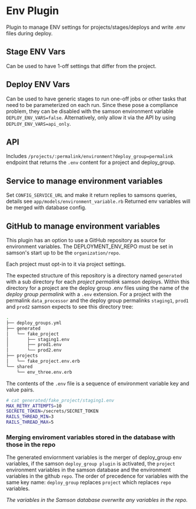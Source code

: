 # Env Plugin

Plugin to manage ENV settings for projects/stages/deploys and write .env files during deploy.

## Stage ENV Vars

Can be used to have 1-off settings that differ from the project.

## Deploy ENV Vars

Can be used to have generic stages to run one-off jobs or other tasks that need to be parameterized on each run.
Since these pose a compliance problem, they can be disabled with the samson environment variable `DEPLOY_ENV_VARS=false`.
Alternatively, only allow it via the API by using `DEPLOY_ENV_VARS=api_only`.

## API

Includes `/projects/:permalink/environment?deploy_group=permalink` endpoint that returns the `.env` content
for a project and deploy_group.

## Service to manage environment variables

Set `CONFIG_SERVICE_URL` and make it return replies to samsons queries, details see `app/models/environment_variable.rb`
Returned env variables will be merged with database config.

## GitHub to manage environment variables

This plugin has an option to use a GitHub repository as source for environment variables. 
The DEPLOYMENT_ENV_REPO must be set in samson's start up to be the `organization/repo`.   

Each project must opt-in to it via project settings.

The expected structure of this repository is a directory named `generated` with a sub directory for each 
_project permalink_ samson deploys.  Within this directory for a project are the deploy group .env files using the name
of the _deploy group permalink_ with a `.env` extension.  For a project with the permalink `data_processor` and 
the deploy group permalinks `staging1`, `prod1` and `prod2` samson expects to see this directory tree:
```bash
.
├── deploy_groups.yml
├── generated
│   └── fake_project
│       ├── staging1.env
│       ├── prod1.env
│       └── prod2.env
├── projects
│   └── fake_project.env.erb
└── shared
    └── env_three.env.erb
```
The contents of the `.env` file is a sequence of environment variable key and value pairs.
```bash
# cat generated/fake_project/staging1.env
MAX_RETRY_ATTEMPTS=10
SECRETE_TOKEN=/secrets/SECRET_TOKEN
RAILS_THREAD_MIN=3
RAILS_THREAD_MAX=5 
```

### Merging enviroment variables stored in the database with those in the repo 

The generated enviornment variables is the merger of deploy_group env variables, if the samson `deploy_group plugin` is 
activated, the `project` environment variables in the samson database and the environment variables in the github `repo`.
The order of precedence for variables with the same key name: `deploy_group` replaces `project` which replaces `repo` variables.

*The variables in the Samson database overwrite any variables in the repo.*
